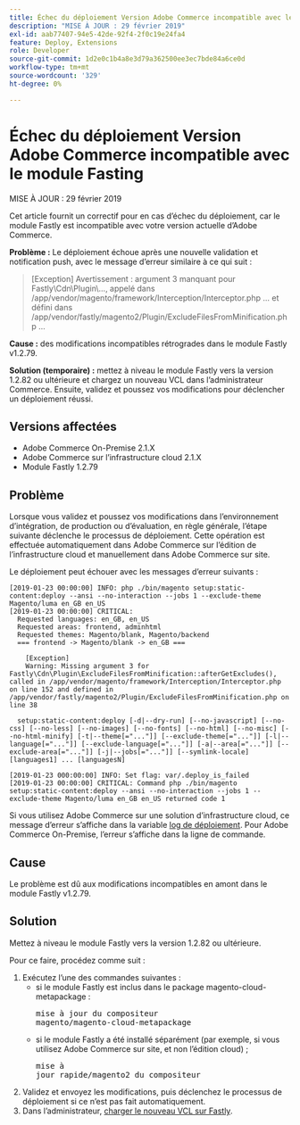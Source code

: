 ```yaml
---
title: Échec du déploiement Version Adobe Commerce incompatible avec le module Fasting
description: "MISE À JOUR : 29 février 2019"
exl-id: aab77407-94e5-42de-92f4-2f0c19e24fa4
feature: Deploy, Extensions
role: Developer
source-git-commit: 1d2e0c1b4a8e3d79a362500ee3ec7bde84a6ce0d
workflow-type: tm+mt
source-wordcount: '329'
ht-degree: 0%

---
```


# Échec du déploiement Version Adobe Commerce incompatible avec le module Fasting

MISE À JOUR : 29 février 2019

Cet article fournit un correctif pour en cas d’échec du déploiement, car le module Fastly est incompatible avec votre version actuelle d’Adobe Commerce.

**Problème :** Le déploiement échoue après une nouvelle validation et notification push, avec le message d’erreur similaire à ce qui suit :

>\[Exception\] Avertissement : argument 3 manquant pour Fastly\\Cdn\\Plugin\\..., appelé dans /app/vendor/magento/framework/Interception/Interceptor.php ... et défini dans /app/vendor/fastly/magento2/Plugin/ExcludeFilesFromMinification.php ...

**Cause :** des modifications incompatibles rétrogrades dans le module Fastly v1.2.79.

**Solution (temporaire) :** mettez à niveau le module Fastly vers la version 1.2.82 ou ultérieure et chargez un nouveau VCL dans l’administrateur Commerce. Ensuite, validez et poussez vos modifications pour déclencher un déploiement réussi.

## Versions affectées

* Adobe Commerce On-Premise 2.1.X
* Adobe Commerce sur l’infrastructure cloud 2.1.X
* Module Fastly 1.2.79

## Problème

Lorsque vous validez et poussez vos modifications dans l’environnement d’intégration, de production ou d’évaluation, en règle générale, l’étape suivante déclenche le processus de déploiement. Cette opération est effectuée automatiquement dans Adobe Commerce sur l’édition de l’infrastructure cloud et manuellement dans Adobe Commerce sur site.

Le déploiement peut échouer avec les messages d’erreur suivants :

```
[2019-01-23 00:00:00] INFO: php ./bin/magento setup:static-content:deploy --ansi --no-interaction --jobs 1 --exclude-theme Magento/luma en_GB en_US
[2019-01-23 00:00:00] CRITICAL:
  Requested languages: en_GB, en_US
  Requested areas: frontend, adminhtml
  Requested themes: Magento/blank, Magento/backend
  === frontend -> Magento/blank -> en_GB ===

    [Exception]
    Warning: Missing argument 3 for Fastly\Cdn\Plugin\ExcludeFilesFromMinification::afterGetExcludes(), called in /app/vendor/magento/framework/Interception/Interceptor.php on line 152 and defined in /app/vendor/fastly/magento2/Plugin/ExcludeFilesFromMinification.php on line 38

  setup:static-content:deploy [-d|--dry-run] [--no-javascript] [--no-css] [--no-less] [--no-images] [--no-fonts] [--no-html] [--no-misc] [--no-html-minify] [-t|--theme[="..."]] [--exclude-theme[="..."]] [-l|--language[="..."]] [--exclude-language[="..."]] [-a|--area[="..."]] [--exclude-area[="..."]] [-j|--jobs[="..."]] [--symlink-locale] [languages1] ... [languagesN]

[2019-01-23 000:00:00] INFO: Set flag: var/.deploy_is_failed
[2019-01-23 00:00:00] CRITICAL: Command php ./bin/magento setup:static-content:deploy --ansi --no-interaction --jobs 1 --exclude-theme Magento/luma en_GB en_US returned code 1
```

Si vous utilisez Adobe Commerce sur une solution d’infrastructure cloud, ce message d’erreur s’affiche dans la variable [log de déploiement](https://devdocs.magento.com/guides/v2.3/cloud/trouble/environments-logs.html#log-deploy-log). Pour Adobe Commerce On-Premise, l’erreur s’affiche dans la ligne de commande.

## Cause

Le problème est dû aux modifications incompatibles en amont dans le module Fastly v1.2.79.

## Solution

Mettez à niveau le module Fastly vers la version 1.2.82 ou ultérieure.

Pour ce faire, procédez comme suit :

1. Exécutez l’une des commandes suivantes :
   * si le module Fastly est inclus dans le package magento-cloud-metapackage :    <pre>mise à jour du compositeur magento/magento-cloud-metapackage</pre>
   * si le module Fastly a été installé séparément (par exemple, si vous utilisez Adobe Commerce sur site, et non l’édition cloud) ; <pre>mise à jour rapide/magento2 du compositeur</pre>
1. Validez et envoyez les modifications, puis déclenchez le processus de déploiement si ce n’est pas fait automatiquement.
1. Dans l’administrateur, [charger le nouveau VCL sur Fastly](https://devdocs.magento.com/guides/v2.3/cloud/cdn/configure-fastly.html#upload-vcl-snippets).
